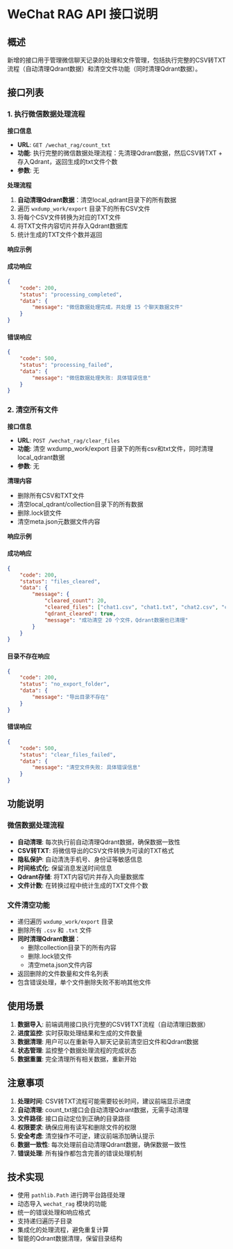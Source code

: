 # WeChat RAG API 接口说明

## 概述

新增的接口用于管理微信聊天记录的处理和文件管理，包括执行完整的CSV转TXT流程（自动清理Qdrant数据）和清空文件功能（同时清理Qdrant数据）。

## 接口列表

### 1. 执行微信数据处理流程

**接口信息**
- **URL**: `GET /wechat_rag/count_txt`
- **功能**: 执行完整的微信数据处理流程：先清理Qdrant数据，然后CSV转TXT + 存入Qdrant，返回生成的txt文件个数
- **参数**: 无

**处理流程**
1. **自动清理Qdrant数据**：清空local_qdrant目录下的所有数据
2. 遍历 `wxdump_work/export` 目录下的所有CSV文件
3. 将每个CSV文件转换为对应的TXT文件
4. 将TXT文件内容切片并存入Qdrant数据库
5. 统计生成的TXT文件个数并返回

**响应示例**

#### 成功响应
```json
{
    "code": 200,
    "status": "processing_completed",
    "data": {
        "message": "微信数据处理完成，共处理 15 个聊天数据文件"
    }
}
```

#### 错误响应
```json
{
    "code": 500,
    "status": "processing_failed",
    "data": {
        "message": "微信数据处理失败: 具体错误信息"
    }
}
```

### 2. 清空所有文件

**接口信息**
- **URL**: `POST /wechat_rag/clear_files`
- **功能**: 清空 wxdump_work/export 目录下的所有csv和txt文件，同时清理local_qdrant数据
- **参数**: 无

**清理内容**
- 删除所有CSV和TXT文件
- 清空local_qdrant/collection目录下的所有数据
- 删除.lock锁文件
- 清空meta.json元数据文件内容

**响应示例**

#### 成功响应
```json
{
    "code": 200,
    "status": "files_cleared",
    "data": {
        "message": {
            "cleared_count": 20,
            "cleared_files": ["chat1.csv", "chat1.txt", "chat2.csv", "chat2.txt"],
            "qdrant_cleared": true,
            "message": "成功清空 20 个文件，Qdrant数据也已清理"
        }
    }
}
```

#### 目录不存在响应
```json
{
    "code": 200,
    "status": "no_export_folder",
    "data": {
        "message": "导出目录不存在"
    }
}
```

#### 错误响应
```json
{
    "code": 500,
    "status": "clear_files_failed",
    "data": {
        "message": "清空文件失败: 具体错误信息"
    }
}
```

## 功能说明

### 微信数据处理流程
- **自动清理**: 每次执行前自动清理Qdrant数据，确保数据一致性
- **CSV转TXT**: 将微信导出的CSV文件转换为可读的TXT格式
- **隐私保护**: 自动清洗手机号、身份证等敏感信息
- **时间格式化**: 保留消息发送时间信息
- **Qdrant存储**: 将TXT内容切片并存入向量数据库
- **文件计数**: 在转换过程中统计生成的TXT文件个数

### 文件清空功能
- 递归遍历 `wxdump_work/export` 目录
- 删除所有 `.csv` 和 `.txt` 文件
- **同时清理Qdrant数据**：
  - 删除collection目录下的所有内容
  - 删除.lock锁文件
  - 清空meta.json文件内容
- 返回删除的文件数量和文件名列表
- 包含错误处理，单个文件删除失败不影响其他文件

## 使用场景

1. **数据导入**: 前端调用接口执行完整的CSV转TXT流程（自动清理旧数据）
2. **进度监控**: 实时获取处理结果和生成的文件数量
3. **数据清理**: 用户可以在重新导入聊天记录前清空旧文件和Qdrant数据
4. **状态管理**: 监控整个数据处理流程的完成状态
5. **数据重置**: 完全清理所有相关数据，重新开始

## 注意事项

1. **处理时间**: CSV转TXT流程可能需要较长时间，建议前端显示进度
2. **自动清理**: count_txt接口会自动清理Qdrant数据，无需手动清理
3. **文件路径**: 接口自动定位到正确的目录路径
4. **权限要求**: 确保应用有读写和删除文件的权限
5. **安全考虑**: 清空操作不可逆，建议前端添加确认提示
6. **数据一致性**: 每次处理前自动清理Qdrant数据，确保数据一致性
7. **错误处理**: 所有操作都包含完善的错误处理机制

## 技术实现

- 使用 `pathlib.Path` 进行跨平台路径处理
- 动态导入 `wechat_rag` 模块的功能
- 统一的错误处理和响应格式
- 支持递归遍历子目录
- 集成化的处理流程，避免重复计算
- 智能的Qdrant数据清理，保留目录结构
